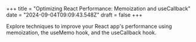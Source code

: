 +++
title = "Optimizing React Performance: Memoization and useCallback"
date = "2024-09-04T09:09:43.548Z"
draft = false
+++

  Explore techniques to improve your React app's performance using memoization, the useMemo hook, and the useCallback hook.
        